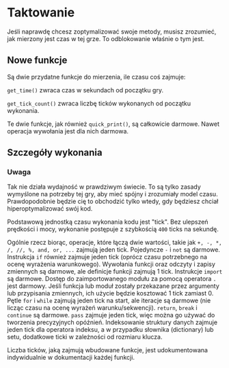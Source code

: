 # Taktowanie
Jeśli naprawdę chcesz zoptymalizować swoje metody, musisz zrozumieć, jak mierzony jest czas w tej grze. To odblokowanie właśnie o tym jest.

## Nowe funkcje
Są dwie przydatne funkcje do mierzenia, ile czasu coś zajmuje:

`get_time()` zwraca czas w sekundach od początku gry.

`get_tick_count()` zwraca liczbę ticków wykonanych od początku wykonania.

Te dwie funkcje, jak również `quick_print()`, są całkowicie darmowe. Nawet operacja wywołania jest dla nich darmowa.

## Szczegóły wykonania

### Uwaga
Tak nie działa wydajność w prawdziwym świecie. To są tylko zasady wymyślone na potrzeby tej gry, aby mieć spójny i zrozumiały model czasu.
Prawdopodobnie będzie cię to obchodzić tylko wtedy, gdy będziesz chciał hiperoptymalizować swój kod.


Podstawową jednostką czasu wykonania kodu jest "tick". Bez ulepszeń prędkości i mocy, wykonanie postępuje z szybkością `400` ticks na sekundę.

Ogólnie rzecz biorąc, operacje, które łączą dwie wartości, takie jak `+, -, *, /, //, %, and, or, ...` zajmują jeden tick.
Pojedyncze `-` i `not` są darmowe.
Instrukcja `if` również zajmuje jeden tick (oprócz czasu potrzebnego na ocenę wyrażenia warunkowego).
Wywołania funkcji oraz odczyty i zapisy zmiennych są darmowe, ale definicje funkcji zajmują 1 tick.
Instrukcje `import` są darmowe.
Dostęp do zaimportowanego modułu za pomocą operatora `.` jest darmowy.
Jeśli funkcja lub moduł zostały przekazane przez argumenty lub przypisania zmiennych, ich użycie będzie kosztować 1 tick zamiast 0.
Pętle `for` i `while` zajmują jeden tick na start, ale iteracje są darmowe (nie licząc czasu na ocenę wyrażeń warunku/sekwencji).
`return`, `break` i `continue` są darmowe.
`pass` zajmuje jeden tick, więc można go używać do tworzenia precyzyjnych opóźnień.
Indeksowanie struktury danych zajmuje jeden tick dla operatora indeksu, a w przypadku słownika (dictionary) lub setu, dodatkowe ticki w zależności od rozmiaru klucza.

Liczba ticków, jaką zajmują wbudowane funkcje, jest udokumentowana indywidualnie w dokumentacji każdej funkcji.